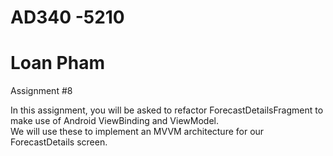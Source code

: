 # AD340 -5210
# Loan Pham 
Assignment #8

In this assignment, you will be asked to refactor ForecastDetailsFragment to make use of Android ViewBinding and ViewModel.  
We will use these to implement an MVVM architecture for our ForecastDetails screen. 
